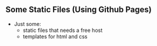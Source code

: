 ## Some Static Files (Using Github Pages)
- Just some:
	- static files that needs a free host
	- templates for html and css
